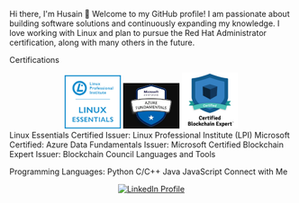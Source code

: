 Hi there, I'm Husain 👋
Welcome to my GitHub profile! I am passionate about building software solutions and continuously expanding my knowledge. I love working with Linux and plan to pursue the Red Hat Administrator certification, along with many others in the future.

Certifications
<div align="center">
  <img src="https://github.com/HusainCode/HusainCode/blob/main/Images/Essentials-Linux_250_0.webp" alt="Linux Essentials Certified" width="100" />
  <img src="https://github.com/HusainCode/HusainCode/blob/main/Images/azuredata.jpg" alt="Microsoft Certified: Azure Data Fundamentals" width="100" />
  <img src="https://github.com/HusainCode/HusainCode/blob/main/Images/blcokchain.png" alt="Certified Blockchain Expert" width="100" />
</div>
Linux Essentials Certified
Issuer: Linux Professional Institute (LPI)
Microsoft Certified: Azure Data Fundamentals
Issuer: Microsoft
Certified Blockchain Expert
Issuer: Blockchain Council
Languages and Tools

Programming Languages:
Python
C/C++
Java
JavaScript
Connect with Me
<div align="center">
  <a href="https://www.linkedin.com/in/husain-alshaikhahmed-a6892617b">
    <img src="https://img.shields.io/badge/LinkedIn-blue?style=flat&logo=linkedin&logoColor=white" alt="LinkedIn Profile" />
  </a>
</div>
